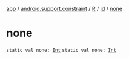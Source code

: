 [app](../../../index.md) / [android.support.constraint](../../index.md) / [R](../index.md) / [id](index.md) / [none](.)

# none

`static val none: `[`Int`](https://kotlinlang.org/api/latest/jvm/stdlib/kotlin/-int/index.html)
`static val none: `[`Int`](https://kotlinlang.org/api/latest/jvm/stdlib/kotlin/-int/index.html)